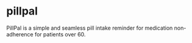 # pillpal
PillPal is a simple and seamless pill intake reminder for medication non-adherence for patients over 60.
